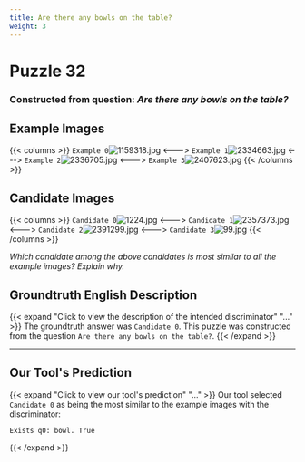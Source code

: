 ```yaml
---
title: Are there any bowls on the table?
weight: 3
---
```


# Puzzle 32
### Constructed from question: _Are there any bowls on the table?_


## Example Images
{{< columns >}}
`Example 0`![1159318.jpg](/gqa_images/1159318.jpg)
<--->
`Example 1`![2334663.jpg](/gqa_images/2334663.jpg)
<--->
`Example 2`![2336705.jpg](/gqa_images/2336705.jpg)
<--->
`Example 3`![2407623.jpg](/gqa_images/2407623.jpg)
{{< /columns >}}

## Candidate Images
{{< columns >}}
`Candidate 0`![1224.jpg](/gqa_images/1224.jpg)
<--->
`Candidate 1`![2357373.jpg](/gqa_images/2357373.jpg)
<--->
`Candidate 2`![2391299.jpg](/gqa_images/2391299.jpg)
<--->
`Candidate 3`![99.jpg](/gqa_images/99.jpg)
{{< /columns >}}

*Which candidate among the above candidates is most similar to all the example images? Explain why.*

## Groundtruth English Description

{{< expand "Click to view the description of the intended discriminator" "..." >}}
The groundtruth answer was `Candidate 0`. This puzzle was constructed from the question `Are there any bowls on the table?`.
{{< /expand >}}

---

## Our Tool's Prediction

{{< expand "Click to view our tool's prediction" "..." >}}
Our tool selected `Candidate 0` as being the most similar to the example images with the discriminator:
```plaintext
Exists q0: bowl. True
```
{{< /expand >}}

